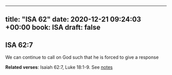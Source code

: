 
---
title: "ISA 62"
date: 2020-12-21 09:24:03 +00:00
book: ISA
draft: false
---

## ISA 62:7

We can continue to call on God such that he is forced to give a response

**Related verses**: Isaiah 62:7, Luke 18:1-9. See [notes](https://my.bible.com/notes/3589373319130637050)

